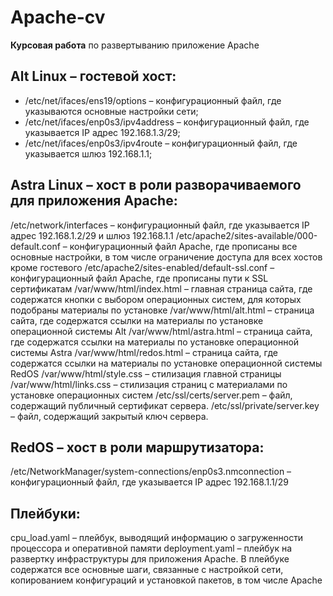 # Apache-cv
**Курсовая работа** по развертыванию приложение Apache

## Alt Linux – гостевой хост:
- /etc/net/ifaces/ens19/options – конфигурационный файл, где указываются основные настройки сети;
- /etc/net/ifaces/enp0s3/ipv4address – конфигурационный файл, где указывается IP адрес 192.168.1.3/29;
- /etc/net/ifaces/enp0s3/ipv4route – конфигурационный файл, где указывается шлюз 192.168.1.1;

## Astra Linux – хост в роли разворачиваемого для приложения Apache:
/etc/network/interfaces – конфигурационный файл, где указывается IP адрес 192.168.1.2/29 и шлюз 192.168.1.1
/etc/apache2/sites-available/000-default.conf – конфигурационный файл Apache, где прописаны все основные настройки, в том числе ограничение доступа для всех хостов кроме гостевого
/etc/apache2/sites-enabled/default-ssl.conf – конфигурационный файл Apache, где прописаны пути к SSL сертификатам
/var/www/html/index.html – главная страница сайта, где содержатся кнопки с выбором операционных систем, для которых подобраны материалы по установке
/var/www/html/alt.html – страница сайта, где содержатся ссылки на материалы по установке операционной системы Alt
/var/www/html/astra.html – страница сайта, где содержатся ссылки на материалы по установке операционной системы Astra
/var/www/html/redos.html – страница сайта, где содержатся ссылки на материалы по установке операционной системы RedOS
/var/www/html/style.css – стилизация главной страницы 
/var/www/html/links.css – стилизация страниц с материалами по установке операционных систем
/etc/ssl/certs/server.pem – файл, содержащий публичный сертификат сервера.
/etc/ssl/private/server.key – файл, содержащий закрытый ключ сервера.
 
## RedOS – хост в роли маршрутизатора:
/etc/NetworkManager/system-connections/enp0s3.nmconnection – конфигурационный файл, где указывается IP адрес 192.168.1.1/29

## Плейбуки:
cpu_load.yaml – плейбук, выводящий информацию о загруженности процессора и оперативной памяти
deployment.yaml – плейбук на развертку инфраструктуры для приложения Apache. В плейбуке содержатся все основные шаги, связанные с настройкой сети, копированием конфигураций и установкой пакетов, в том числе Apache
